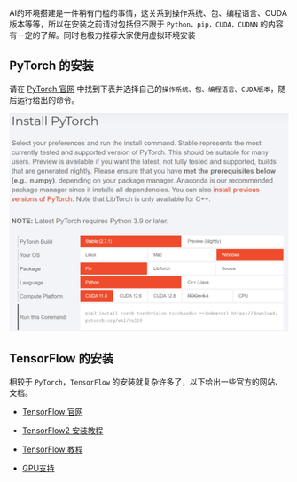 AI的环境搭建是一件稍有门槛的事情，这关系到操作系统、包、编程语言、CUDA版本等等，所以在安装之前请对包括但不限于 `Python，pip，CUDA，CUDNN` 的内容有一定的了解。同时也极力推荐大家使用虚拟环境安装

## PyTorch 的安装

请在 [PyTorch 官网](https://pytorch.org/) 中找到下表并选择自己的`操作系统、包、编程语言、CUDA版本`，随后运行给出的命令。

![PyTorch 和 CUDA 的安装](Image/image.png)

## TensorFlow 的安装
相较于 `PyTorch`，`TensorFlow` 的安装就复杂许多了，以下给出一些官方的网站、文档。

- [TensorFlow 官网](https://tensorflow.google.cn/?hl=zh-cn)

- [TensorFlow2 安装教程](https://tensorflow.google.cn/install?hl=zh-cn)

- [TensorFlow 教程](https://tensorflow.google.cn/tutorials?hl=zh-cn)

- [GPU支持](https://tensorflow.google.cn/install/gpu?hl=zh-cn)
